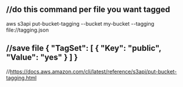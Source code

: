 //do this command per file you want tagged
--------------------------
aws s3api put-bucket-tagging --bucket my-bucket --tagging file://tagging.json

//save file
{
   "TagSet": [
     {
       "Key": "public",
       "Value": "yes"
     }
   ]
}
-----------------------
//https://docs.aws.amazon.com/cli/latest/reference/s3api/put-bucket-tagging.html

